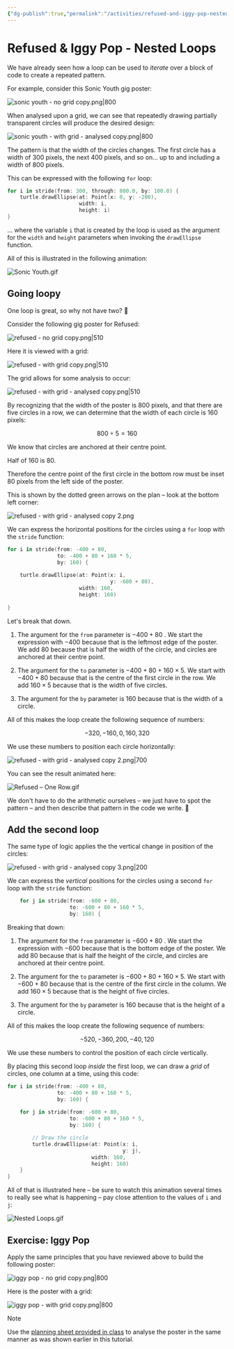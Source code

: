 ```yaml
---
{"dg-publish":true,"permalink":"/activities/refused-and-iggy-pop-nested-loops/","tags":["A1.1","A1.2","C1.1","C1.5","C2.4","C2.6","C2.7"],"dgHomeLink":true,"dgShowToc":true}
---
```


# Refused & Iggy Pop - Nested Loops

We have already seen how a loop can be used to *iterate* over a block of code to create a repeated pattern.

For example, consider this Sonic Youth gig poster:

![sonic youth - no grid copy.png|800](/img/user/Media/sonic%20youth%20-%20no%20grid%20copy.png)

When analysed upon a grid, we can see that repeatedly drawing partially transparent circles will produce the desired design:

![sonic youth - with grid - analysed copy.png|800](/img/user/Media/sonic%20youth%20-%20with%20grid%20-%20analysed%20copy.png)

The pattern is that the width of the circles changes. The first circle has a width of $300$ pixels, the next $400$ pixels, and so on... up to and including a width of $800$ pixels.

This can be expressed with the following `for` loop:

```swift
for i in stride(from: 300, through: 800.0, by: 100.0) {
    turtle.drawEllipse(at: Point(x: 0, y: -200),
                       width: i,
                       height: i)
}
```

... where the variable `i` that is created by the loop is used as the argument for the `width` and `height` parameters when invoking the `drawEllipse` function.

All of this is illustrated in the following animation:

![Sonic Youth.gif](/img/user/Media/Sonic%20Youth.gif)

## Going loopy

One loop is great, so why not have two? 🙂

Consider the following gig poster for Refused:

![refused - no grid copy.png|510](/img/user/Media/refused%20-%20no%20grid%20copy.png)

Here it is viewed with a grid:

![refused - with grid copy.png|510](/img/user/Media/refused%20-%20with%20grid%20copy.png)

The grid allows for some analysis to occur:

![refused - with grid - analysed copy.png|510](/img/user/Media/refused%20-%20with%20grid%20-%20analysed%20copy.png)

By recognizing that the width of the poster is $800$ pixels, and that there are five circles in a row, we can determine that the width of each circle is $160$ pixels:

$$800 \div 5 = 160$$

We know that circles are anchored at their centre point.

Half of $160$ is $80$.

Therefore the centre point of the first circle in the bottom row must be inset $80$ pixels from the left side of the poster.

This is shown by the dotted green arrows on the plan – look at the bottom left corner:

![refused - with grid - analysed copy 2.png](/img/user/Media/refused%20-%20with%20grid%20-%20analysed%20copy%202.png)

We can express the horizontal positions for the circles using a `for` loop with the `stride` function:

```swift
for i in stride(from: -400 + 80,
                to: -400 + 80 + 160 * 5,
                by: 160) {
    
    turtle.drawEllipse(at: Point(x: i,
                                 y: -600 + 80),
                       width: 160,
                       height: 160)
    
}
```

Let's break that down.

1. The argument for the `from` parameter is $-400 + 80$ . We start the expression with $-400$ because that is the leftmost edge of the poster. We add $80$ because that is half the width of the circle, and circles are anchored at their centre point.
   
2. The argument for the `to` parameter is $-400 + 80 + 160 \times  5$. We start with $-400 + 80$ because that is the centre of the first circle in the row. We add $160 \times 5$ because that is the width of five circles.
   
3. The argument for the `by` parameter is $160$ because that is the width of a circle.

All of this makes the loop create the following sequence of numbers:

$$-320, -160, 0, 160, 320$$

We use these numbers to position each circle horizontally:

![refused - with grid - analysed copy 2.png|700](/img/user/Media/refused%20-%20with%20grid%20-%20analysed%20copy%202.png)

You can see the result animated here:

![Refused – One Row.gif](/img/user/Media/Refused%20%E2%80%93%20One%20Row.gif)

We don't have to do the arithmetic ourselves – we just have to spot the pattern – and then describe that pattern in the code we write. 🎉

## Add the second loop

The same type of logic applies the the vertical change in position of the circles:

![refused - with grid - analysed copy 3.png|200](/img/user/Media/refused%20-%20with%20grid%20-%20analysed%20copy%203.png)

We can express the *vertical* positions for the circles using a second `for` loop with the `stride` function:

```swift
    for j in stride(from: -600 + 80,
                    to: -600 + 80 + 160 * 5,
                    by: 160) {
```

Breaking that down:

1. The argument for the `from` parameter is $-600 + 80$ . We start the expression with $-600$ because that is the bottom edge of the poster. We add $80$ because that is half the height of the circle, and circles are anchored at their centre point.
   
2. The argument for the `to` parameter is $-600 + 80 + 160 \times  5$. We start with $-600 + 80$ because that is the centre of the first circle in the column. We add $160 \times 5$ because that is the height of five circles.
   
3. The argument for the `by` parameter is $160$ because that is the height of a circle.

All of this makes the loop create the following sequence of numbers:

$$-520, -360, 200, -40, 120$$

We use these numbers to control the position of each circle vertically.

By placing this second loop *inside* the first loop, we can draw a *grid* of circles, one column at a time, using this code:

```swift
for i in stride(from: -400 + 80,
                to: -400 + 80 + 160 * 5,
                by: 160) {
    
    for j in stride(from: -600 + 80,
                    to: -600 + 80 + 160 * 5,
                    by: 160) {

        // Draw the circle
        turtle.drawEllipse(at: Point(x: i,
                                     y: j),
                           width: 160,
                           height: 160)
    }         
}
```

All of that is illustrated here – be sure to watch this animation several times to really see what is happening – pay close attention to the values of `i` and `j`:

![Nested Loops.gif](/img/user/Media/Nested%20Loops.gif)

## Exercise: Iggy Pop

Apply the same principles that you have reviewed above to build the following poster:

![iggy pop - no grid copy.png|800](/img/user/Media/iggy%20pop%20-%20no%20grid%20copy.png)

Here is the poster with a grid:

![iggy pop - with grid copy.png|800](/img/user/Media/iggy%20pop%20-%20with%20grid%20copy.png)

> [!NOTE]
> Use the [planning sheet provided in class](https://www.russellgordon.ca/lcs/2023-24/icd2o/iggy_pop_-_planning_sheet.pdf) to analyse the poster in the same manner as was shown earlier in this tutorial.






